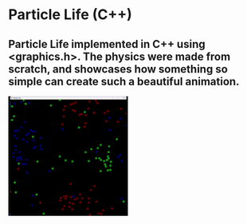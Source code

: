 # Particle Life (C++)
## Particle Life implemented in C++ using <graphics.h>. The physics were made from scratch, and showcases how something so simple can create such a beautiful animation.
![GIF](https://github.com/Caleb2580/Particle-Life/blob/main/particleLife.gif)
